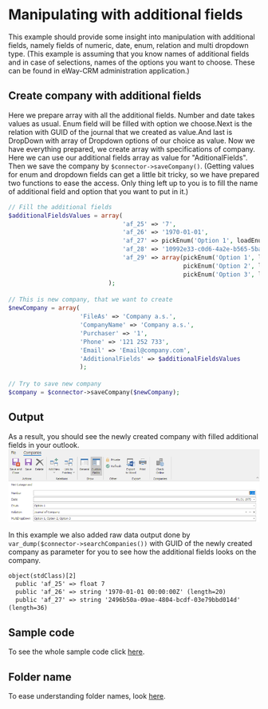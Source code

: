 
# Manipulating with additional fields
This example should provide some insight into manipulation with additional fields, namely fields of numeric, date, enum, relation and multi dropdown type. (This example is assuming that you know names of additional fields and in case of selections,  names of the options you want to choose. These can be found in eWay-CRM administration application.)

## Create company with additional fields
Here we prepare array with all the additional fields. Number and date takes values as usual. Enum field will be filled with option we choose.Next is the relation with GUID of the journal that we created as value.And last is DropDown with array of Dropdown options of our choice as value. Now we have everything prepared, we create array with specifications of company. Here we can use our additional fields array as value for "AditionalFields". Then we save the company by  `$connector->saveCompany()`. (Getting values for enum and dropdown fields can get a little bit tricky, so we have prepared two functions to ease the access. Only thing left up to you is to fill the name of additional field and option that you want to put in it.)
```php
// Fill the additional fields
$additionalFieldsValues = array(
                                'af_25' => '7',
                                'af_26' => '1970-01-01',
                                'af_27' => pickEnum('Option 1', loadEnumValues('AF_27', $connector)->Data),
                                'af_28' => '10992e33-c0d6-4a2e-b565-5babc646fd48',
                                'af_29' => array(pickEnum('Option 1', loadEnumValues('AF_29', $connector)->Data),
                                                 pickEnum('Option 2', loadEnumValues('AF_29', $connector)->Data),
                                                 pickEnum('Option 3', loadEnumValues('AF_29', $connector)->Data))
                            );

// This is new company, that we want to create
$newCompany = array(
                    'FileAs' => 'Company a.s.', 
                    'CompanyName' => 'Company a.s.',
                    'Purchaser' => '1',
                    'Phone' => '121 252 733',
                    'Email' => 'Email@company.com',
                    'AdditionalFields' => $additionalFieldsValues
                    );

// Try to save new company
$company = $connector->saveCompany($newCompany);
```

## Output
As a result, you should see the newly created company with filled additional fields in your outlook.
![example output](Images/sample_output.PNG)

In this example we also added raw data output done by `var_dump($connector->searchCompanies())` with GUID of the newly created company as parameter for you to see how the additional fields looks on the company.
```console
object(stdClass)[2]
  public 'af_25' => float 7
  public 'af_26' => string '1970-01-01 00:00:00Z' (length=20)
  public 'af_27' => string '2496b50a-09ae-4804-bcdf-03e79bbd014d' (length=36)
``` 

## Sample code
To see the whole sample code click [here](sample_code.php).

## Folder name
To ease understanding folder names, look [here](../../FolderNames.md).